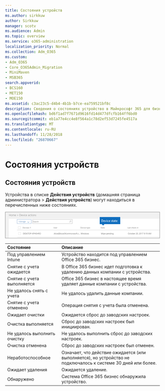 ```yaml
---
title: Состояния устройств
ms.author: sirkkuw
author: Sirkkuw
manager: scotv
ms.audience: Admin
ms.topic: overview
ms.service: o365-administration
localization_priority: Normal
ms.collection: Adm_O365
ms.custom:
- Adm_O365
- Core_O365Admin_Migration
- MiniMaven
- MSB365
search.appverid:
- BCS160
- MET150
- MOE150
ms.assetid: c3ac23c5-d4b4-4b1b-b7ce-ea759521bf8c
description: Сведения о состояниях устройство в Майкрософт 365 для бизнеса.
ms.openlocfilehash: bd6f1ad7f7671d9616fd14d477dfcfb164ff6bd0
ms.sourcegitcommit: eb1a77e4cc4e8f564a1c78d2ef53d7245fe4517a
ms.translationtype: MT
ms.contentlocale: ru-RU
ms.lasthandoff: 11/28/2018
ms.locfileid: "26870667"
---
```

# <a name="device-states"></a>Состояния устройств

## <a name="device-states"></a>Состояния устройств

Устройства в списке **Действия устройств** (домашняя страница администратора \> **Действия устройств**) могут находиться в перечисленных ниже состояниях.
  
![In the Device actions list, you can see the Devices states.](media/a621c47e-45d9-4e1a-beb9-c03254d40c1d.png)
  
|**Состояние**|**Описание**|
|:-----|:-----|
|Под управлением Intune  <br/> |Устройство находится под управлением Office 365 бизнес.  <br/> |
|Снятие с учета ожидается  <br/> |В Office 365 бизнес идет подготовка к удалению данных компании с устройства.  <br/> |
|Снятие с учета выполняется  <br/> |Office 365 бизнес в настоящее время удаляет данные компании с устройства.  <br/> |
|Не удалось снять с учета  <br/> | Не удалось удалить данные компании.  <br/> |
|Снятие с учета отменено  <br/> |Операция снятия с учета была отменена.  <br/> |
|Ожидает очистки  <br/> |Ожидается сброс до заводских настроек.  <br/> |
|Очистка выполняется  <br/> |Сброс до заводских настроек был инициирован.  <br/> |
|Не удалось выполнить очистку  <br/> |Не удалось выполнить сброс до заводских настроек.  <br/> |
|Очистка отменена  <br/> |Сброс до заводских настроек был отменен.  <br/> |
|Неработоспособное  <br/> |Означает, что действие ожидается (или выполняется), но устройство не подключалось к системе 30 дней или более.  <br/> |
|Ожидает удаления  <br/> |Ожидается удаление.  <br/> |
|Обнаружено  <br/> |Система Office 365 бизнес обнаружила устройство.  <br/> |
   
